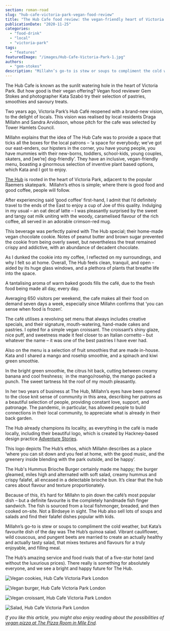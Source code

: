 ```yaml
---
section: roman-road
slug: "hub-cafe-victoria-park-vegan-food-review"
title: "The Hub Cafe food review: the vegan-friendly heart of Victoria Park"
publicationDate: "2020-11-25"
categories: 
  - "food-drink"
  - "local"
  - "victoria-park"
tags: 
  - "features"
featuredImage: "/images/Hub-Cafe-Victoria-Park-1.jpg"
authors: 
  - "gem-stokes"
description: "Millahn’s go-to is stew or soups to compliment the cold weather, but Kata’s favourite dish of the day was The Hub’s quinoa salad. Vibrant cauliflower, wild couscous, and pungent beets are married to create an actually healthy and actually tasty salad, that mixes textures and flavours for a truly enjoyable, and filling meal."
---
```


The Hub Cafe is known as the sunlit watering hole in the heart of Victoria Park. But how good is their vegan offering? Vegan food reviewer Gem Stokes and photographer Kata Szabó try their selection of pastries, smoothies and savoury treats.

Two years ago, Victoria Park’s Hub Café reopened with a brand-new vision, to the delight of locals. This vision was realised by local residents Draga Millahn and Sandra Arvidsson, whose pitch for the cafe was selected by Tower Hamlets Council. 

Millahn explains that the idea of The Hub Cafe was to provide a space that ticks all the boxes for the local patrons – ‘a space for everybody; we’ve got our east-enders, our hipsters in the corner, you have young people, you have mummies with their new-borns, toddlers, school-kids, young couples, skaters, and \[we’re\] dog-friendly’. They have an inclusive, vegan-friendly menu, boasting a ginormous selection of inventive plant based options, which Kata and I got to enjoy. 

[The Hub](https://romanroadlondon.com/new-hub-cafe-opens-victoria-park/) is rooted in the heart of Victoria Park, adjacent to the popular Raemers skatepark.  Millahn’s ethos is simple; where there is good food and good coffee, people will follow. 

After experiencing said ‘good coffee’ first-hand, I admit that I’d definitely travel to the ends of the East to enjoy a cup of Joe of this quality. Indulging in my usual – an oat decaf latte – I was pleasantly surprised by the sweet and tangy oat milk uniting with the woody, caramelised flavour of the rich coffee, all served in an adorable crimson-red mug. 

This beverage was perfectly paired with The Hub special; their home-made vegan chocolate cookie. Notes of peanut butter and brown sugar prevented the cookie from being overly sweet, but nevertheless the treat remained crispy and addictive, with an abundance of decadent chocolate. 

As I dunked the cookie into my coffee, I reflected on my surroundings, and why I felt so at home. Overall, The Hub feels clean, tranquil, and open – aided by its huge glass windows, and a plethora of plants that breathe life into the space. 

A tantalising aroma of warm baked goods fills the café, due to the fresh food being made all day, every day.

Averaging 650 visitors per weekend, the cafe makes all their food on demand seven days a week, especially since Millahn confirms that ‘you can sense when food is frozen’. 

The café utilises a revolving set menu that always includes creative specials, and their signature, mouth-watering, hand-made cakes and pastries. I opted for a simple vegan croissant. The croissant’s shiny glaze, nice puff, and sweetness made it feel closer to an Italian cornetto – but whatever the name – it was one of the best pastries I have ever had. 

Also on the menu is a selection of fruit smoothies that are made in-house. Kata and I shared a mango and rosehip smoothie, and a spinach and kiwi green smoothie.

In the bright green smoothie, the citrus hit back, cutting between creamy banana and cool freshness;  in the mango/rosehip, the mango packed a punch. The sweet tartness hit the roof of my mouth pleasantly. 

In her two years of business at The Hub, Millahn’s eyes have been opened to the close knit sense of community in this area, describing her patrons as a beautiful selection of people, providing constant love, support, and patronage. The pandemic, in particular, has allowed people to build connections in their local community, to appreciate what is already in their back garden. 

The Hub already champions its locality, as everything in the café is made locally, including their beautiful logo, which is created by Hackney-based design practice [Adventure Stories](https://www.instagram.com/adventurestoriesdesign/). 

This logo depicts The Hub’s ethos, which Millahn describes as a place ‘where you can sit down and you feel at home, with the good music, and the greenery inside blending with the park outside, and be happy’.

The Hub's Hummus Brioche Burger certainly made me happy; the burger gleamed, miles high and alternated with soft salad, creamy hummus and crispy falafel, all encased in a delectable brioche bun. It’s clear that the hub cares about flavour and texture proportionately.

Because of this, it’s hard for Millahn to pin down the café’s most popular dish – but a definite favourite is the completely handmade fish finger sandwich. The fish is sourced from a local fishmonger, breaded, and then cooked on-site. Not a Birdseye in sight. The Hub also sell lots of soups and salads and find their falafel dishes popular with kids. 

Millahn’s go-to is stew or soups to compliment the cold weather, but Kata’s favourite dish of the day was The Hub’s quinoa salad. Vibrant cauliflower, wild couscous, and pungent beets are married to create an actually healthy and actually tasty salad, that mixes textures and flavours for a truly enjoyable, and filling meal. 

The Hub’s amazing service and food rivals that of a five-star hotel (and without the luxurious prices). There really is something for absolutely everyone, and we see a bright and happy future for The Hub. 

![Vegan cookies, Hub Cafe Victoria Park London](/images/Hub-Cafe-Victoria-Park-5-1024x683.jpg)

![Vegan burger, Hub Cafe Victoria Park London](/images/Hub-Cafe-Victoria-Park-4-1024x683.jpg)

![Vegan croissant, Hub Cafe Victoria Park London](/images/Hub-Cafe-Victoria-Park-6-1024x683.jpg)

![Salad, Hub Cafe Victoria Park London](/images/Hub-Cafe-Victoria-Park-3-1024x683.jpg)

_If you like this article, you might also enjoy reading about the possibilities of_ [_vegan pizza at The Pizza Room in Mile End_](https://romanroadlondon.com/mile-end-the-pizza-room-vegan-food-review/)_._
